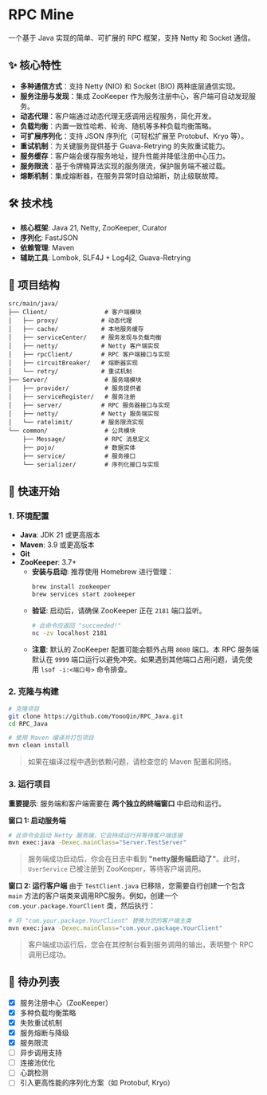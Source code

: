# RPC Mine

一个基于 Java 实现的简单、可扩展的 RPC 框架，支持 Netty 和 Socket 通信。

## ✨ 核心特性

- **多种通信方式**：支持 Netty (NIO) 和 Socket (BIO) 两种底层通信实现。
- **服务注册与发现**：集成 ZooKeeper 作为服务注册中心，客户端可自动发现服务。
- **动态代理**：客户端通过动态代理无感调用远程服务，简化开发。
- **负载均衡**：内置一致性哈希、轮询、随机等多种负载均衡策略。
- **可扩展序列化**：支持 JSON 序列化（可轻松扩展至 Protobuf、Kryo 等）。
- **重试机制**：为关键服务提供基于 Guava-Retrying 的失败重试能力。
- **服务缓存**：客户端会缓存服务地址，提升性能并降低注册中心压力。
- **服务限流**：基于令牌桶算法实现的服务限流，保护服务端不被过载。
- **熔断机制**：集成熔断器，在服务异常时自动熔断，防止级联故障。

## 🛠️ 技术栈

- **核心框架**: Java 21, Netty, ZooKeeper, Curator
- **序列化**: FastJSON
- **依赖管理**: Maven
- **辅助工具**: Lombok, SLF4J + Log4j2, Guava-Retrying

## 📂 项目结构

```
src/main/java/
├── Client/                # 客户端模块
│   ├── proxy/            # 动态代理
│   ├── cache/            # 本地服务缓存
│   ├── serviceCenter/    # 服务发现与负载均衡
│   ├── netty/            # Netty 客户端实现
│   ├── rpcClient/        # RPC 客户端接口与实现
│   ├── circuitBreaker/   # 熔断器实现
│   └── retry/            # 重试机制
├── Server/                # 服务端模块
│   ├── provider/          # 服务提供者
│   ├── serviceRegister/   # 服务注册
│   ├── server/           # RPC 服务器接口与实现
│   ├── netty/            # Netty 服务端实现
│   └── ratelimit/        # 服务限流实现
└── common/                # 公共模块
    ├── Message/           # RPC 消息定义
    ├── pojo/              # 数据实体
    ├── service/           # 服务接口
    └── serializer/        # 序列化接口与实现
```

## 🚀 快速开始

### 1. 环境配置
- **Java**: JDK 21 或更高版本
- **Maven**: 3.9 或更高版本
- **Git**
- **ZooKeeper**: 3.7+
  - **安装与启动**: 推荐使用 Homebrew 进行管理：
    ```bash
    brew install zookeeper
    brew services start zookeeper
    ```
  - **验证**: 启动后，请确保 ZooKeeper 正在 `2181` 端口监听。
    ```bash
    # 此命令应返回 "succeeded!"
    nc -zv localhost 2181
    ```
  - **注意**: 默认的 ZooKeeper 配置可能会额外占用 `8080` 端口。本 RPC 服务端默认在 `9999` 端口运行以避免冲突。如果遇到其他端口占用问题，请先使用 `lsof -i:<端口号>` 命令排查。

### 2. 克隆与构建
```bash
# 克隆项目
git clone https://github.com/YoooQin/RPC_Java.git
cd RPC_Java

# 使用 Maven 编译并打包项目
mvn clean install
```
> 如果在编译过程中遇到依赖问题，请检查您的 Maven 配置和网络。

### 3. 运行项目
**重要提示**: 服务端和客户端需要在 **两个独立的终端窗口** 中启动和运行。

**窗口 1: 启动服务端**
```bash
# 此命令会启动 Netty 服务端，它会持续运行并等待客户端连接
mvn exec:java -Dexec.mainClass="Server.TestServer"
```
> 服务端成功启动后，你会在日志中看到 **"netty服务端启动了"**。此时，`UserService` 已被注册到 ZooKeeper，等待客户端调用。

**窗口 2: 运行客户端**
由于 `TestClient.java` 已移除，您需要自行创建一个包含 `main` 方法的客户端类来调用RPC服务。例如，创建一个 `com.your.package.YourClient` 类，然后执行：
```bash
# 将 "com.your.package.YourClient" 替换为您的客户端主类
mvn exec:java -Dexec.mainClass="com.your.package.YourClient"
```
> 客户端成功运行后，您会在其控制台看到服务调用的输出，表明整个 RPC 调用已成功。

## 📝 待办列表

- [x] 服务注册中心（ZooKeeper）
- [x] 多种负载均衡策略
- [x] 失败重试机制
- [x] 服务熔断与降级
- [x] 服务限流
- [ ] 异步调用支持
- [ ] 连接池优化
- [ ] 心跳检测
- [ ] 引入更高性能的序列化方案（如 Protobuf, Kryo） 